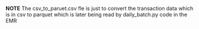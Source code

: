 **NOTE** The csv_to_paruet.csv fle is just to convert the transaction data which is in csv to parquet which is later being read by daily_batch.py code in the EMR 
